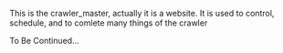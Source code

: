 This is the crawler_master, actually it is a website.
It is used to control, schedule, and to comlete many things of the crawler

To Be Continued...
